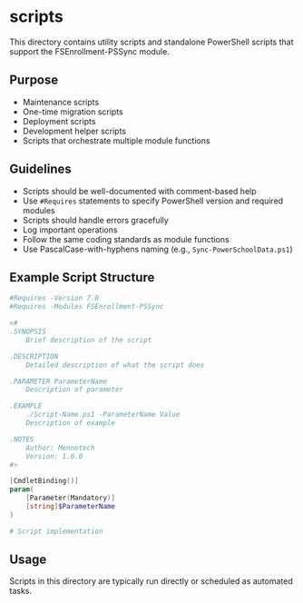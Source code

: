 # scripts

This directory contains utility scripts and standalone PowerShell scripts that support the FSEnrollment-PSSync module.

## Purpose

- Maintenance scripts
- One-time migration scripts
- Deployment scripts
- Development helper scripts
- Scripts that orchestrate multiple module functions

## Guidelines

- Scripts should be well-documented with comment-based help
- Use `#Requires` statements to specify PowerShell version and required modules
- Scripts should handle errors gracefully
- Log important operations
- Follow the same coding standards as module functions
- Use PascalCase-with-hyphens naming (e.g., `Sync-PowerSchoolData.ps1`)

## Example Script Structure

```powershell
#Requires -Version 7.0
#Requires -Modules FSEnrollment-PSSync

<#
.SYNOPSIS
    Brief description of the script

.DESCRIPTION
    Detailed description of what the script does

.PARAMETER ParameterName
    Description of parameter

.EXAMPLE
    ./Script-Name.ps1 -ParameterName Value
    Description of example

.NOTES
    Author: Mennotech
    Version: 1.0.0
#>

[CmdletBinding()]
param(
    [Parameter(Mandatory)]
    [string]$ParameterName
)

# Script implementation
```

## Usage

Scripts in this directory are typically run directly or scheduled as automated tasks.
